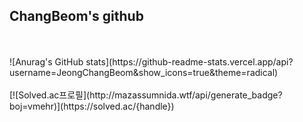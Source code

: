 ## **ChangBeom's github**
<br/>
<br/>
![Anurag's GitHub stats](https://github-readme-stats.vercel.app/api?username=JeongChangBeom&show_icons=true&theme=radical)
<br/>
<br/>
[![Solved.ac프로필](http://mazassumnida.wtf/api/generate_badge?boj=vmehr)](https://solved.ac/{handle})
